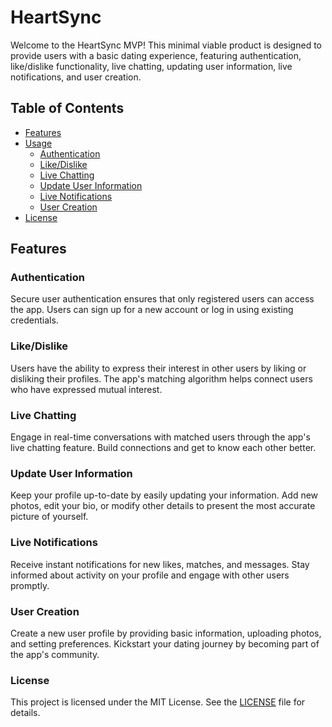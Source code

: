 # HeartSync

Welcome to the HeartSync MVP! This minimal viable product is designed to provide users with a basic dating experience, featuring authentication, like/dislike functionality, live chatting, updating user information, live notifications, and user creation.

## Table of Contents

- [Features](#features)
- [Usage](#usage)
  - [Authentication](#authentication)
  - [Like/Dislike](#like-dislike)
  - [Live Chatting](#live-chatting)
  - [Update User Information](#update-user-information)
  - [Live Notifications](#live-notifications)
  - [User Creation](#user-creation)
- [License](#license)

## Features

### Authentication

Secure user authentication ensures that only registered users can access the app. Users can sign up for a new account or log in using existing credentials.

### Like/Dislike

Users have the ability to express their interest in other users by liking or disliking their profiles. The app's matching algorithm helps connect users who have expressed mutual interest.

### Live Chatting

Engage in real-time conversations with matched users through the app's live chatting feature. Build connections and get to know each other better.

### Update User Information

Keep your profile up-to-date by easily updating your information. Add new photos, edit your bio, or modify other details to present the most accurate picture of yourself.

### Live Notifications

Receive instant notifications for new likes, matches, and messages. Stay informed about activity on your profile and engage with other users promptly.

### User Creation

Create a new user profile by providing basic information, uploading photos, and setting preferences. Kickstart your dating journey by becoming part of the app's community.

### License

This project is licensed under the MIT License. See the [LICENSE](LICENSE) file for details.
